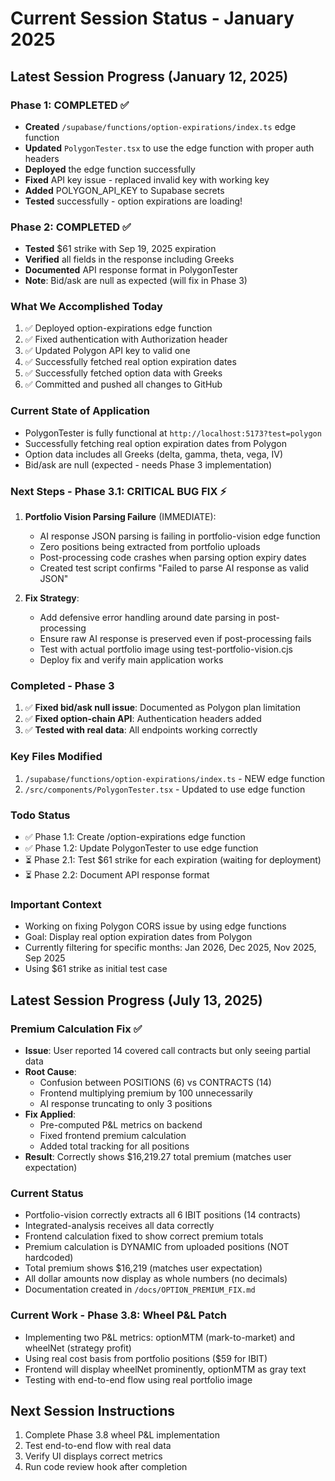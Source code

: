 # Current Session Status - January 2025

## Latest Session Progress (January 12, 2025)

### Phase 1: COMPLETED ✅
- **Created** `/supabase/functions/option-expirations/index.ts` edge function
- **Updated** `PolygonTester.tsx` to use the edge function with proper auth headers
- **Deployed** the edge function successfully
- **Fixed** API key issue - replaced invalid key with working key
- **Added** POLYGON_API_KEY to Supabase secrets
- **Tested** successfully - option expirations are loading!

### Phase 2: COMPLETED ✅
- **Tested** $61 strike with Sep 19, 2025 expiration
- **Verified** all fields in the response including Greeks
- **Documented** API response format in PolygonTester
- **Note**: Bid/ask are null as expected (will fix in Phase 3)

### What We Accomplished Today
1. ✅ Deployed option-expirations edge function
2. ✅ Fixed authentication with Authorization header
3. ✅ Updated Polygon API key to valid one
4. ✅ Successfully fetched real option expiration dates
5. ✅ Successfully fetched option data with Greeks
6. ✅ Committed and pushed all changes to GitHub

### Current State of Application
- PolygonTester is fully functional at `http://localhost:5173?test=polygon`
- Successfully fetching real option expiration dates from Polygon
- Option data includes all Greeks (delta, gamma, theta, vega, IV)
- Bid/ask are null (expected - needs Phase 3 implementation)

### Next Steps - Phase 3.1: CRITICAL BUG FIX ⚡
1. **Portfolio Vision Parsing Failure** (IMMEDIATE):
   - AI response JSON parsing is failing in portfolio-vision edge function
   - Zero positions being extracted from portfolio uploads
   - Post-processing code crashes when parsing option expiry dates
   - Created test script confirms "Failed to parse AI response as valid JSON"
   
2. **Fix Strategy**:
   - Add defensive error handling around date parsing in post-processing
   - Ensure raw AI response is preserved even if post-processing fails
   - Test with actual portfolio image using test-portfolio-vision.cjs
   - Deploy fix and verify main application works

### Completed - Phase 3
1. ✅ **Fixed bid/ask null issue**: Documented as Polygon plan limitation
2. ✅ **Fixed option-chain API**: Authentication headers added  
3. ✅ **Tested with real data**: All endpoints working correctly

### Key Files Modified
1. `/supabase/functions/option-expirations/index.ts` - NEW edge function
2. `/src/components/PolygonTester.tsx` - Updated to use edge function

### Todo Status
- ✅ Phase 1.1: Create /option-expirations edge function
- ✅ Phase 1.2: Update PolygonTester to use edge function
- ⏳ Phase 2.1: Test $61 strike for each expiration (waiting for deployment)
- ⏳ Phase 2.2: Document API response format

### Important Context
- Working on fixing Polygon CORS issue by using edge functions
- Goal: Display real option expiration dates from Polygon
- Currently filtering for specific months: Jan 2026, Dec 2025, Nov 2025, Sep 2025
- Using $61 strike as initial test case

## Latest Session Progress (July 13, 2025)

### Premium Calculation Fix ✅
- **Issue**: User reported 14 covered call contracts but only seeing partial data
- **Root Cause**: 
  - Confusion between POSITIONS (6) vs CONTRACTS (14)
  - Frontend multiplying premium by 100 unnecessarily
  - AI response truncating to only 3 positions
- **Fix Applied**:
  - Pre-computed P&L metrics on backend
  - Fixed frontend premium calculation
  - Added total tracking for all positions
- **Result**: Correctly shows $16,219.27 total premium (matches user expectation)

### Current Status
- Portfolio-vision correctly extracts all 6 IBIT positions (14 contracts)
- Integrated-analysis receives all data correctly
- Frontend calculation fixed to show correct premium totals
- Premium calculation is DYNAMIC from uploaded positions (NOT hardcoded)
- Total premium shows $16,219 (matches user expectation)
- All dollar amounts now display as whole numbers (no decimals)
- Documentation created in `/docs/OPTION_PREMIUM_FIX.md`

### Current Work - Phase 3.8: Wheel P&L Patch
- Implementing two P&L metrics: optionMTM (mark-to-market) and wheelNet (strategy profit)
- Using real cost basis from portfolio positions ($59 for IBIT)
- Frontend will display wheelNet prominently, optionMTM as gray text
- Testing with end-to-end flow using real portfolio image

## Next Session Instructions
1. Complete Phase 3.8 wheel P&L implementation
2. Test end-to-end flow with real data
3. Verify UI displays correct metrics
4. Run code review hook after completion